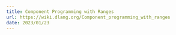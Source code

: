 ```yaml
---
title: Component Programming with Ranges
url: https://wiki.dlang.org/Component_programming_with_ranges
date: 2023/01/23
---
```

